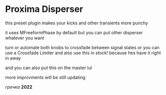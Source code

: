 # Proxima Disperser


this preset plugin makes your kicks
and other transients more punchy 

it uses MFreeformPhase by default 
but you can put other disperser whatever you want 

turn or automate both knobs to crossfade between signal states 
or you can use a Crossfade Limiter and also use this in stock! 
because hes have it right in away 

and you can also put this on the master lul 

more improvments will be still updating

_гречка_ __2022__
